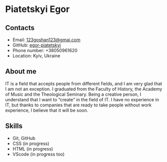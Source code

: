 # **Piatetskyi Egor**

## **Contacts**
- Email: 123goshan123@gmai.com
- GitHub: [egor-piatetskyi](https://github.com/egor-piatetskyi)
- Phone number: +38050961620
- Location: Kyiv, Ukraine

## **About me**
IT is a field that accepts people from different fields, and I am very glad that I am not an exception. I graduated from the Faculty of History, the Academy of Music and the Theological Seminary. Being a creative person, I understand that I want to “create” in the field of IT.
I have no experience in IT, but thanks to companies that are ready to take people without work experience, I believe that it will be soon.

## **Skills**
- Git, GitHub
- CSS (in progress)
- HTML (in progress)
- VScode (in progress too)
